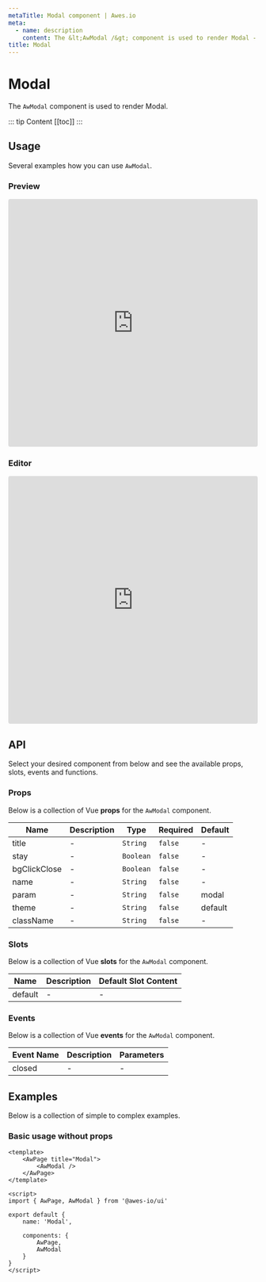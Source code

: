 ```yaml
---
metaTitle: Modal сomponent | Awes.io
meta:
  - name: description
    content: The &lt;AwModal /&gt; component is used to render Modal - UI Vue component for Awes.io.
title: Modal
---
```

# Modal

The `AwModal` component is used to render Modal.

::: tip Content
[[toc]]
:::

## Usage
Several examples how you can use `AwModal`.

### Preview
<iframe
     src='https://codesandbox.io/embed/github/awes-io/client/tree/master/examples/basic-ui?autoresize=1&fontsize=14&hidenavigation=1&initialpath=%2Faw-modal&module=%2Fpages%2Faw-modal.vue&theme=dark&view=preview'
     style='width:100%; height:500px; border:0; border-radius: 4px; overflow:hidden;'
     title='basic-ui'
     allow='geolocation; microphone; camera; midi; vr; accelerometer; gyroscope; payment; ambient-light-sensor; encrypted-media; usb'
     sandbox='allow-modals allow-forms allow-popups allow-scripts allow-same-origin'
   ></iframe>

### Editor
<iframe
     src='https://codesandbox.io/embed/github/awes-io/client/tree/master/examples/basic-ui?autoresize=1&fontsize=14&hidenavigation=1&initialpath=%2Faw-modal&module=%2Fpages%2Faw-modal.vue&theme=dark&view=editor'
     style='width:100%; height:500px; border:0; border-radius: 4px; overflow:hidden;'
     title='basic-ui'
     allow='geolocation; microphone; camera; midi; vr; accelerometer; gyroscope; payment; ambient-light-sensor; encrypted-media; usb'
     sandbox='allow-modals allow-forms allow-popups allow-scripts allow-same-origin'
   ></iframe>

## API
Select your desired component from below and see the available props, slots, events and functions.

### Props
Below is a collection of Vue **props** for the `AwModal` component.
<!-- @vuese:AwModal:props:start -->
|Name|Description|Type|Required|Default|
|---|---|---|---|---|
|title|-|`String`|`false`|-|
|stay|-|`Boolean`|`false`|-|
|bgClickClose|-|`Boolean`|`false`|-|
|name|-|`String`|`false`|-|
|param|-|`String`|`false`|modal|
|theme|-|`String`|`false`|default|
|className|-|`String`|`false`|-|

<!-- @vuese:AwModal:props:end -->






### Slots
Below is a collection of Vue **slots** for the `AwModal` component.
<!-- @vuese:AwModal:slots:start -->
|Name|Description|Default Slot Content|
|---|---|---|
|default|-|-|

<!-- @vuese:AwModal:slots:end -->







### Events
Below is a collection of Vue **events** for the `AwModal` component.
<!-- @vuese:AwModal:events:start -->
|Event Name|Description|Parameters|
|---|---|---|
|closed|-|-|

<!-- @vuese:AwModal:events:end -->







## Examples
Below is a collection of simple to complex examples.

### Basic usage without props
```vue
<template>
    <AwPage title="Modal">
        <AwModal />
    </AwPage>
</template>

<script>
import { AwPage, AwModal } from '@awes-io/ui'

export default {
    name: 'Modal',

    components: {
        AwPage,
        AwModal
    }
}
</script>

```

